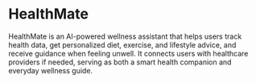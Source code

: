 # HealthMate
HealthMate is an AI-powered wellness assistant that helps users track health data, get personalized diet, exercise, and lifestyle advice, and receive guidance when feeling unwell. It connects users with healthcare providers if needed, serving as both a smart health companion and everyday wellness guide.
